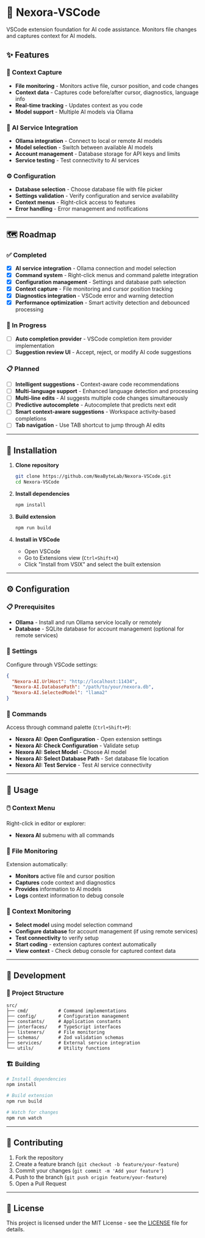 # 🤖 Nexora-VSCode

VSCode extension foundation for AI code assistance. Monitors file changes and captures context for AI models.

## ✨ Features

### 📁 Context Capture
- **File monitoring** - Monitors active file, cursor position, and code changes
- **Context data** - Captures code before/after cursor, diagnostics, language info
- **Real-time tracking** - Updates context as you code
- **Model support** - Multiple AI models via Ollama

### 🔗 AI Service Integration
- **Ollama integration** - Connect to local or remote AI models
- **Model selection** - Switch between available AI models
- **Account management** - Database storage for API keys and limits
- **Service testing** - Test connectivity to AI services

### ⚙️ Configuration
- **Database selection** - Choose database file with file picker
- **Settings validation** - Verify configuration and service availability
- **Context menus** - Right-click access to features
- **Error handling** - Error management and notifications

---

## 🗺️ Roadmap

### ✅ Completed
- [x] **AI service integration** - Ollama connection and model selection
- [x] **Command system** - Right-click menus and command palette integration
- [x] **Configuration management** - Settings and database path selection
- [x] **Context capture** - File monitoring and cursor position tracking
- [x] **Diagnostics integration** - VSCode error and warning detection
- [x] **Performance optimization** - Smart activity detection and debounced processing

### 🚧 In Progress
- [ ] **Auto completion provider** - VSCode completion item provider implementation
- [ ] **Suggestion review UI** - Accept, reject, or modify AI code suggestions

### 📋 Planned
- [ ] **Intelligent suggestions** - Context-aware code recommendations
- [ ] **Multi-language support** - Enhanced language detection and processing
- [ ] **Multi-line edits** - AI suggests multiple code changes simultaneously
- [ ] **Predictive autocomplete** - Autocomplete that predicts next edit
- [ ] **Smart context-aware suggestions** - Workspace activity-based completions
- [ ] **Tab navigation** - Use TAB shortcut to jump through AI edits

---

## 🚀 Installation

1. **Clone repository**
   ```bash
   git clone https://github.com/NeaByteLab/Nexora-VSCode.git
   cd Nexora-VSCode
   ```

2. **Install dependencies**
   ```bash
   npm install
   ```

3. **Build extension**
   ```bash
   npm run build
   ```

4. **Install in VSCode**
   - Open VSCode
   - Go to Extensions view (`Ctrl+Shift+X`)
   - Click "Install from VSIX" and select the built extension

---

## ⚙️ Configuration

### 📋 Prerequisites
- **Ollama** - Install and run Ollama service locally or remotely
- **Database** - SQLite database for account management (optional for remote services)

### 🔧 Settings
Configure through VSCode settings:

```json
{
  "Nexora-AI.UrlHost": "http://localhost:11434",
  "Nexora-AI.DatabasePath": "/path/to/your/nexora.db",
  "Nexora-AI.SelectedModel": "llama2"
}
```

### 🎯 Commands
Access through command palette (`Ctrl+Shift+P`):

- **Nexora AI: Open Configuration** - Open extension settings
- **Nexora AI: Check Configuration** - Validate setup
- **Nexora AI: Select Model** - Choose AI model
- **Nexora AI: Select Database Path** - Set database file location
- **Nexora AI: Test Service** - Test AI service connectivity

---

## 🎯 Usage

### 🖱️ Context Menu
Right-click in editor or explorer:
- **Nexora AI** submenu with all commands

### 📁 File Monitoring
Extension automatically:
- **Monitors** active file and cursor position
- **Captures** code context and diagnostics
- **Provides** information to AI models
- **Logs** context information to debug console

### 👀 Context Monitoring
- **Select model** using model selection command
- **Configure database** for account management (if using remote services)
- **Test connectivity** to verify setup
- **Start coding** - extension captures context automatically
- **View context** - Check debug console for captured context data

---

## 🔧 Development

### 📁 Project Structure
```
src/
├── cmd/           # Command implementations
├── config/        # Configuration management
├── constants/     # Application constants
├── interfaces/    # TypeScript interfaces
├── listeners/     # File monitoring
├── schemas/       # Zod validation schemas
├── services/      # External service integration
└── utils/         # Utility functions
```

### 🏗️ Building
```bash
# Install dependencies
npm install

# Build extension
npm run build

# Watch for changes
npm run watch
```

---

## 🤝 Contributing

1. Fork the repository
2. Create a feature branch (`git checkout -b feature/your-feature`)
3. Commit your changes (`git commit -m 'Add your feature'`)
4. Push to the branch (`git push origin feature/your-feature`)
5. Open a Pull Request

---

## 📄 License

This project is licensed under the MIT License - see the [LICENSE](LICENSE) file for details.